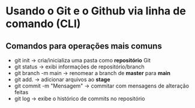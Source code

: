# Usando o Git e o Github via linha de comando (CLI)

## Comandos para operações mais comuns

- git init                  -> cria/inicializa uma pasta como **repositório** Git
- git status                -> exibi informações de repositório/branch
- git branch -m main        -> renomear a branch de **master** para **main**
- git add.                  -> adicionar arquivos ao **stage**
- git commit -m "Mensagem"  -> commitar com mensagens de alteração feitas
- git log                   -> exibe o histórico de commits no repositório
